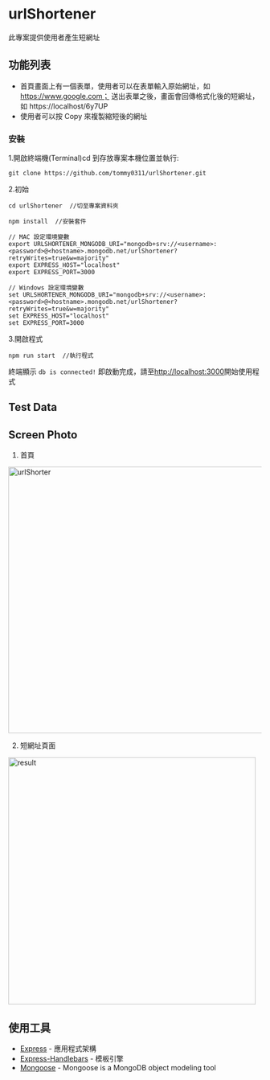 # urlShortener
此專案提供使用者產生短網址

## 功能列表

- 首頁畫面上有一個表單，使用者可以在表單輸入原始網址，如 https://www.google.com；
  送出表單之後，畫面會回傳格式化後的短網址，如 https://localhost/6y7UP
- 使用者可以按 Copy 來複製縮短後的網址

### 安裝

1.開啟終端機(Terminal)cd 到存放專案本機位置並執行:

```
git clone https://github.com/tommy0311/urlShortener.git
```

2.初始

```
cd urlShortener  //切至專案資料夾
```

```
npm install  //安裝套件
```

```
// MAC 設定環境變數
export URLSHORTENER_MONGODB_URI="mongodb+srv://<username>:<password>@<hostname>.mongodb.net/urlShortener?retryWrites=true&w=majority"
export EXPRESS_HOST="localhost"
export EXPRESS_PORT=3000
 
// Windows 設定環境變數
set URLSHORTENER_MONGODB_URI="mongodb+srv://<username>:<password>@<hostname>.mongodb.net/urlShortener?retryWrites=true&w=majority"
set EXPRESS_HOST="localhost"
set EXPRESS_PORT=3000
```

3.開啟程式

```
npm run start  //執行程式
```

終端顯示 `db is connected!` 即啟動完成，請至[http://localhost:3000](http://localhost:3000)開始使用程式

## Test Data


## Screen Photo
1. 首頁
<img width="530" alt="urlShorter" src="https://user-images.githubusercontent.com/12669644/171346965-1aef5c36-423c-4bf8-ac8c-63add03d7742.png">

2. 短網址頁面
<img width="492" alt="result" src="https://user-images.githubusercontent.com/12669644/171347257-3d14c71b-0042-4398-ba19-46b5281a81b8.png">

## 使用工具

- [Express](https://www.npmjs.com/package/express) - 應用程式架構
- [Express-Handlebars](https://www.npmjs.com/package/express-handlebars) - 模板引擎
- [Mongoose](https://www.npmjs.com/package/mongoose) - Mongoose is a MongoDB object modeling tool 
